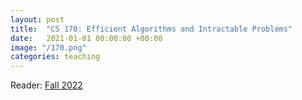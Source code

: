 ```yaml
---
layout: post
title:  "CS 170: Efficient Algorithms and Intractable Problems"
date:   2021-01-01 00:00:00 +00:00
image: "/170.png"
categories: teaching
---
```

Reader: <a href="https://cs170.org/">Fall 2022</a>


